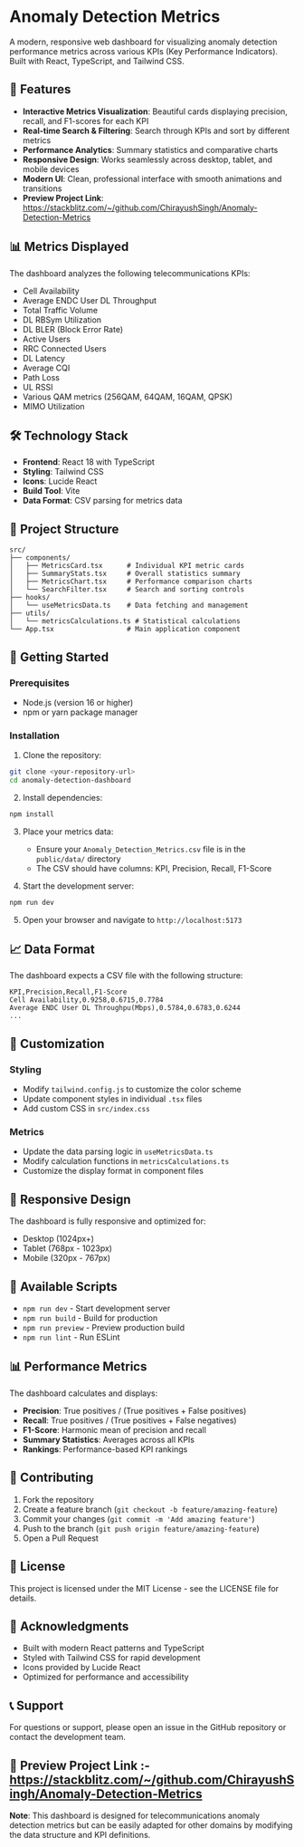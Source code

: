 # Anomaly Detection Metrics

A modern, responsive web dashboard for visualizing anomaly detection performance metrics across various KPIs (Key Performance Indicators). Built with React, TypeScript, and Tailwind CSS.

## 🚀 Features

- **Interactive Metrics Visualization**: Beautiful cards displaying precision, recall, and F1-scores for each KPI
- **Real-time Search & Filtering**: Search through KPIs and sort by different metrics
- **Performance Analytics**: Summary statistics and comparative charts
- **Responsive Design**: Works seamlessly across desktop, tablet, and mobile devices
- **Modern UI**: Clean, professional interface with smooth animations and transitions
- **Preview Project Link**: https://stackblitz.com/~/github.com/ChirayushSingh/Anomaly-Detection-Metrics

## 📊 Metrics Displayed

The dashboard analyzes the following telecommunications KPIs:

- Cell Availability
- Average ENDC User DL Throughput
- Total Traffic Volume
- DL RBSym Utilization
- DL BLER (Block Error Rate)
- Active Users
- RRC Connected Users
- DL Latency
- Average CQI
- Path Loss
- UL RSSI
- Various QAM metrics (256QAM, 64QAM, 16QAM, QPSK)
- MIMO Utilization

## 🛠️ Technology Stack

- **Frontend**: React 18 with TypeScript
- **Styling**: Tailwind CSS
- **Icons**: Lucide React
- **Build Tool**: Vite
- **Data Format**: CSV parsing for metrics data

## 📁 Project Structure

```
src/
├── components/
│   ├── MetricsCard.tsx      # Individual KPI metric cards
│   ├── SummaryStats.tsx     # Overall statistics summary
│   ├── MetricsChart.tsx     # Performance comparison charts
│   └── SearchFilter.tsx     # Search and sorting controls
├── hooks/
│   └── useMetricsData.ts    # Data fetching and management
├── utils/
│   └── metricsCalculations.ts # Statistical calculations
└── App.tsx                  # Main application component
```

## 🚀 Getting Started

### Prerequisites

- Node.js (version 16 or higher)
- npm or yarn package manager

### Installation

1. Clone the repository:
```bash
git clone <your-repository-url>
cd anomaly-detection-dashboard
```

2. Install dependencies:
```bash
npm install
```

3. Place your metrics data:
   - Ensure your `Anomaly_Detection_Metrics.csv` file is in the `public/data/` directory
   - The CSV should have columns: KPI, Precision, Recall, F1-Score

4. Start the development server:
```bash
npm run dev
```

5. Open your browser and navigate to `http://localhost:5173`

## 📈 Data Format

The dashboard expects a CSV file with the following structure:

```csv
KPI,Precision,Recall,F1-Score
Cell Availability,0.9258,0.6715,0.7784
Average ENDC User DL Throughpu(Mbps),0.5784,0.6783,0.6244
...
```

## 🎨 Customization

### Styling
- Modify `tailwind.config.js` to customize the color scheme
- Update component styles in individual `.tsx` files
- Add custom CSS in `src/index.css`

### Metrics
- Update the data parsing logic in `useMetricsData.ts`
- Modify calculation functions in `metricsCalculations.ts`
- Customize the display format in component files

## 📱 Responsive Design

The dashboard is fully responsive and optimized for:
- Desktop (1024px+)
- Tablet (768px - 1023px)
- Mobile (320px - 767px)

## 🔧 Available Scripts

- `npm run dev` - Start development server
- `npm run build` - Build for production
- `npm run preview` - Preview production build
- `npm run lint` - Run ESLint

## 📊 Performance Metrics

The dashboard calculates and displays:
- **Precision**: True positives / (True positives + False positives)
- **Recall**: True positives / (True positives + False negatives)
- **F1-Score**: Harmonic mean of precision and recall
- **Summary Statistics**: Averages across all KPIs
- **Rankings**: Performance-based KPI rankings

## 🤝 Contributing

1. Fork the repository
2. Create a feature branch (`git checkout -b feature/amazing-feature`)
3. Commit your changes (`git commit -m 'Add amazing feature'`)
4. Push to the branch (`git push origin feature/amazing-feature`)
5. Open a Pull Request

## 📄 License

This project is licensed under the MIT License - see the LICENSE file for details.

## 🙏 Acknowledgments

- Built with modern React patterns and TypeScript
- Styled with Tailwind CSS for rapid development
- Icons provided by Lucide React
- Optimized for performance and accessibility

## 📞 Support

For questions or support, please open an issue in the GitHub repository or contact the development team.

## 🎨 Preview Project Link :- https://stackblitz.com/~/github.com/ChirayushSingh/Anomaly-Detection-Metrics


**Note**: This dashboard is designed for telecommunications anomaly detection metrics but can be easily adapted for other domains by modifying the data structure and KPI definitions.
